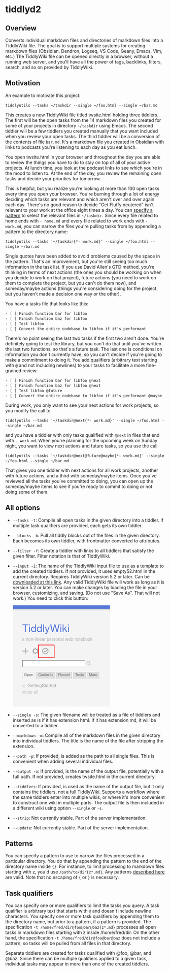 # tiddlyd2

## Overview

Converts individual markdown files and directories of markdown files into a TiddlyWiki file. The goal is to support multiple systems for creating markdown files (Obsidian, Dendron, Logseq, VS Code, Geany, Emacs, Vim, etc.) The TiddlyWiki file can be opened directly in a browser, without a running web server, and you'll have all the power of tags, backlinks, filters, search, and so on provided by TiddlyWiki.

## Motivation

An example to motivate this project:

```
tiddlyutils --tasks ~/taskdir --single ~/foo.html --single ~/bar.md
```

This creates a new TiddlyWiki file titled twsite.html holding three tiddlers. The first will be the open tasks from the 14 markdown files you created for some of your projects in directory `~/taskdir` using Emacs. The second tiddler will be a few tiddlers you created manually that you want included when you review your open tasks. The third tiddler will be a conversion of the contents of file `bar.md`. It's a markdown file you created in Obsidian with links to podcasts you're listening to each day as you eat lunch.

You open twsite.html in your browser and throughout the day you are able to review the things you have to do to stay on top of all of your active projects. At lunch time, you look at the podcast links to see which you're in the mood to listen to. At the end of the day, you review the remaining open tasks and decide your priorities for tomorrow.

This is helpful, but you realize you're looking at more than 100 open tasks every time you open your browser. You're burning through a lot of energy deciding which tasks are relevant and which aren't over and over again each day. There's no good reason to decide "Get Fluffy neutered" isn't relevant to your work at the office eight times a day. You can [specify a pattern](https://dlang.org/phobos/std_path.html#globMatch) to select the relevant files in `~/taskdir`. Since every file related to home ends with `- home.md` and every file related to work ends with `- work.md`, you can narrow the files you're pulling tasks from by appending a pattern to the directory name:

```
tiddlyutils --tasks '~/taskdir{*- work.md}' --single ~/foo.html --single ~/bar.md
```

Single quotes have been added to avoid problems caused by the space in the pattern. That's an improvement, but you're still seeing too much information in the task list. If you use David Allen's GTD method, you're thinking in terms of next actions (the ones you should be working on when you decide to work on that project), future actions (you need to work on them to complete the project, but you can't do them now), and someday/maybe actions (things you're considering doing for the project, but you haven't made a decision one way or the other). 

You have a tasks file that looks like this:

```
- [ ] Finish function bar for libfoo
- [ ] Finish function baz for libfoo
- [ ] Test libfoo
- [ ] Convert the entire codebase to libfoo if it's performant
```

There's no point seeing the last two tasks if the first two aren't done. You're definitely going to test the library, but you can't do that until you've written the last two functions, so that's a future task. The last one is conditional on information you don't currently have, so you can't decide if you're going to make a commitment to doing it. You add qualifiers (arbitrary text starting with `@` and not including newlines) to your tasks to facilitate a more fine-grained review:

```
- [ ] Finish function bar for libfoo @next
- [ ] Finish function baz for libfoo @next
- [ ] Test libfoo @future
- [ ] Convert the entire codebase to libfoo if it's performant @maybe
```

During work, you only want to see your next actions for work projects, so you modify the call to

```
tiddlyutils --tasks '~/taskdir@next{*- work.md}' --single ~/foo.html --single ~/bar.md
```

and you have a tiddler with only tasks qualified with `@next` in files that end with `- work.md`. When you're planning for the upcoming week on Sunday night, you want to view next actions and future tasks, so you use the call

```
tiddlyutils --tasks '~/taskdir@next@future@maybe{*- work.md}' --single ~/foo.html --single ~/bar.md
```

That gives you one tiddler with next actions for all work projects, another with future actions, and a third with someday/maybe items. Once you've reviewed all the tasks you've committed to doing, you can open up the someday/maybe items to see if you're ready to commit to doing or not doing some of them.

## All options

- `--tasks -t`: Compile all open tasks in the given directory into a tiddler. If multiple task qualifiers are provided, each gets its own tiddler.
- `--blocks -b`: Pull all tiddly blocks out of the files in the given directory. Each becomes its own tiddler, with frontmatter converted to attributes.
- `--filter -f`: Create a tiddler with links to all tiddlers that satisfy the given filter. Filter notation is that of TiddlyWiki.
- `--input -i`: The name of the TiddlyWiki input file to use as a template to add the created tiddlers. If not provided, it uses empty52.html in the current directory. Requires TiddlyWiki version 5.2 or later. Can be [downloaded at this link](https://tiddlywiki.com/#GettingStarted). Any valid TiddlyWiki file will work as long as it is version 5.2 or later. You can make changes by loading the file in your browser, customizing, and saving. (Do not use "Save As". That will not work.) You need to click this button:
	
	![Picture of save button](./save-tw.png)
	
- `--single -s`: The given filename will be treated as a file of tiddlers and inserted as is if it has extension html. If it has extension md, it will be converted to a tiddler.
- `--markdown -m`: Compile all of the markdown files in the given directory into individual tiddlers. The title is the name of the file after stripping the extension.
- `--path -p`: If provided, is added as the path to all single files. This is convenient when adding several individual files.
- `--output -o`: If provided, is the name of the output file, potentially with a full path. If not provided, creates twsite.html in the current directory.
- `--tiddlers`: If provided, is used as the name of the output file, but it only contains the tiddlers, not a full TiddlyWiki. Supports a workflow where the same tiddlers enter into multiple wikis, or where it's more convenient to construct one wiki in multiple parts. The output file is then included in a different wiki using option `--single` or `-s`.
- `--strip`: Not currently stable. Part of the server implementation.
- `--update`: Not currently stable. Part of the server implementation.

## Patterns

You can specify a pattern to use to narrow the files processed in a particular directory. You do that by appending the pattern to the end of the directory name inside `{}`. For instance, to limit processing to markdown files starting with z, you'd use `/path/to/dir{z*.md}`. Any patterns [described here](https://dlang.org/phobos/std_path.html#globMatch) are valid. Note that no escaping of `{` or `}` is necessary.

## Task qualifiers

You can specify one or more qualifiers to limit the tasks you query. A task qualifier is arbitrary text that starts with `@` and doesn't include newline characters. You specify one or more task qualifiers by appending them to the directory name, but prior to a pattern, if a pattern is provided. The specification `-t /home/fred/dir@foo@bar@baz{z*.md}` processes all open tasks in markdown files starting with z inside /home/fred/dir. On the other hand, the specification `-t /home/fred/dir@foo@bar@baz` does not include a pattern, so tasks will be pulled from all files in that directory.

Separate tiddlers are created for tasks qualified with @foo, @bar, and @baz. Since there can be multiple qualifiers applied to a given task, individual tasks may appear in more than one of the created tiddlers. 
